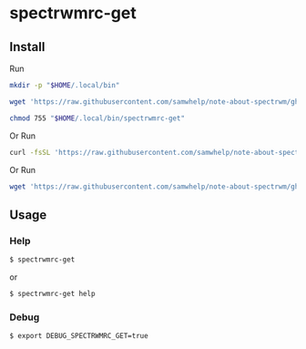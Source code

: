 
# spectrwmrc-get

## Install

Run

``` sh
mkdir -p "$HOME/.local/bin"

wget 'https://raw.githubusercontent.com/samwhelp/note-about-spectrwm/gh-pages/_demo/project/spectrwmrc-profile/spectrwmrc-get/spectrwmrc-get' -O "$HOME/.local/bin/spectrwmrc-get"

chmod 755 "$HOME/.local/bin/spectrwmrc-get"
```

Or Run

``` sh
curl -fsSL 'https://raw.githubusercontent.com/samwhelp/note-about-spectrwm/gh-pages/_demo/project/spectrwmrc-profile/spectrwmrc-get/remote-install.sh' | bash
```

Or Run

``` sh
wget 'https://raw.githubusercontent.com/samwhelp/note-about-spectrwm/gh-pages/_demo/project/spectrwmrc-profile/spectrwmrc-get/remote-install.sh' -q -O - | bash
```


## Usage


### Help

``` sh
$ spectrwmrc-get
```

or

``` sh
$ spectrwmrc-get help
```


### Debug

``` sh
$ export DEBUG_SPECTRWMRC_GET=true
```
